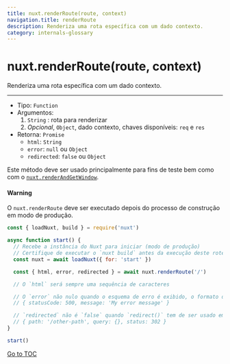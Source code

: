 ```yaml
---
title: nuxt.renderRoute(route, context)
navigation.title: renderRoute
description: Renderiza uma rota específica com um dado contexto.
category: internals-glossary
---
```

# nuxt.renderRoute(route, context)

Renderiza uma rota específica com um dado contexto.

---

- Tipo: `Function`
- Argumentos:
  1. `String` : rota para renderizar
  2. _Opcional_, `Object`, dado contexto, chaves disponíveis: `req` e `res`
- Retorna: `Promise`
  - `html`: `String`
  - `error`: `null` ou `Object`
  - `redirected`: `false` ou `Object`

Este método deve ser usado principalmente para fins de teste bem como com o [`nuxt.renderAndGetWindow`](./internals-glossary/nuxt-render-and-get-window).

#### Warning
O `nuxt.renderRoute` deve ser executado depois do processo de construção em modo de produção.


```js
const { loadNuxt, build } = require('nuxt')

async function start() {
  // Recebe a instância do Nuxt para iniciar (modo de produção)
  // Certifique de executar o `nuxt build` antes da execução deste roteiro
  const nuxt = await loadNuxt({ for: 'start' })

  const { html, error, redirected } = await nuxt.renderRoute('/')

  // O `html` será sempre uma sequência de caracteres

  // O `error` não nulo quando o esquema de erro é exibido, o formato do erro é:
  // { statusCode: 500, message: 'My error message' }

  // `redirected` não é `false` quando `redirect()` tem de ser usado em `asyncData()` ou em `fetch()`
  // { path: '/other-path', query: {}, status: 302 }
}

start()
```
<span style='float: footnote;'><a href="../index.html#toc">Go to TOC</a></span>
